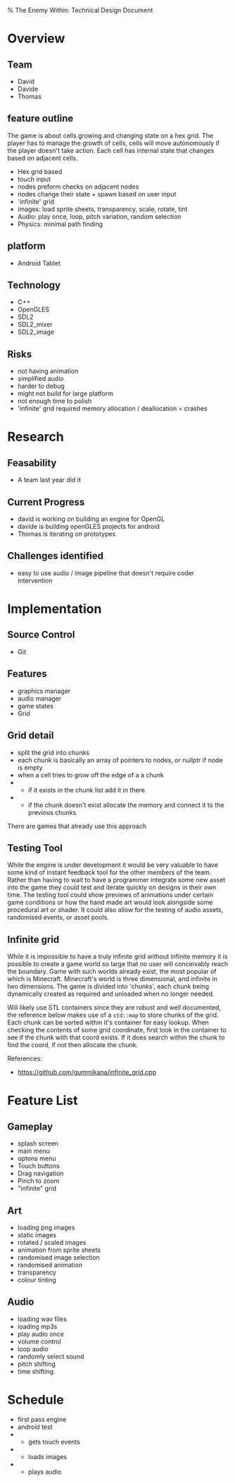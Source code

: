 % The Enemy Within: Technical Design Document

# Overview
## Team
* David
* Davide
* Thomas
## feature outline
The game is about cells growing and changing state on a hex grid. The player has to manage the growth of cells, cells will move autonomously if the player doesn't take action. Each cell has internal state that changes based on adjacent cells.
* Hex grid based
* touch input
* nodes preform checks on adjacent nodes
* nodes change their state + spawn based on user input
* 'infinite' grid
* images: load sprite sheets, transparency, scale, rotate, tint
* Audio: play once, loop, pitch variation, random selection
* Physics: minimal path finding
## platform
* Android Tablet
## Technology
* C++
* OpenGLES
* SDL2
* SDL2_mixer
* SDL2_image
## Risks
* not having animation
* simplified audio
* harder to debug
* might not build for large platform
* not enough time to polish
* 'infinite' grid required memory allocation / deallocation = crashes

# Research
## Feasability
* A team last year did it
## Current Progress
* david is working on building an engine for OpenGL
* davide is building openGLES projects for android
* Thomas is iterating on prototypes
## Challenges identified
* easy to use audio / image pipeline that doesn't require coder intervention

# Implementation
## Source Control
* Git
## Features
* graphics manager
* audio manager
* game states
* Grid
## Grid detail
* split the grid into chunks
* each chunk is basically an array of pointers to nodes, or nullptr if node is empty
* when a cell tries to grow off the edge of a a chunk
* * if it exists in the chunk list add it in there
* * if the chunk doesn't exist allocate the memory and connect it to the previous chunks

There are games that already use this approach


## Testing Tool
While the engine is under development it would be very valuable to have some kind of instant feedback tool for the other members of the team. Rather than having to wait to have a programmer integrate some new asset into the game they could test and iterate quickly on designs in their own time. The testing tool could show previews of animations under certain game conditions or how the hand made art would look alongside some procedural art or shader. It could also allow for the testing of audio assets, randomised events, or asset pools. 

## Infinite grid
While it is impossible to have a truly infinite grid without infinite memory it is possible to create a game world so large that no user will conceivably reach the boundary. Game with such worlds already exist, the most popular of which is Minecraft. Minecraft's world is three dimensional, and infinite in two dimensions. The game is divided into 'chunks', each chunk being dynamically created as required and unloaded when no longer needed.

Will likely use STL containers since they are robust and well documented, the reference below makes use of a `std::map` to store chunks of the grid. Each chunk can be sorted within it's container for easy lookup. When checking the contents of some grid coordinate, first look in the container to see if the chunk with that coord exists. If it does search within the chunk to find the coord, if not then allocate the chunk.

References:  

* https://github.com/gummikana/infinite_grid.cpp

# Feature List
## Gameplay
* splash screen
* main menu
* optons menu
* Touch buttons
* Drag navigation
* Pinch to zoom
* "infinite" grid

## Art
* loading png images
* static images
* rotated / scaled images
* animation from sprite sheets
* randomised image selection 
* randomised animation
* transparency
* colour tinting

## Audio
* loading wav files
* loading mp3s
* play audio once
* volume control
* loop audio
* randomly select sound
* pitch shifting
* time shifting

# Schedule
* first pass engine
* android test
* * gets touch events
* * loads images
* * plays audio